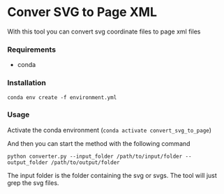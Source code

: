 # Conver SVG to Page XML
With this tool you can convert svg coordinate files to page xml files

### Requirements
- conda

### Installation
```conda env create -f environment.yml```

### Usage
Activate the conda environment (```conda activate convert_svg_to_page```)

And then you can start the method with the following command
```
python converter.py --input_folder /path/to/input/folder --output_folder /path/to/output/folder
```

The input folder is the folder containing the svg or svgs. The tool will just grep the svg files.
